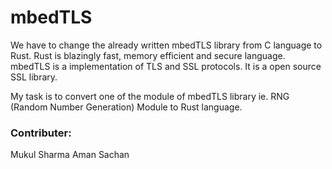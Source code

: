 # mbedTLS
We have to change the already written mbedTLS library from C language to Rust. Rust is blazingly fast, memory efficient and secure language. mbedTLS is a implementation of TLS and SSL protocols. It is a open source SSL library.

My task is to convert one of the module of mbedTLS library ie. RNG (Random Number Generation) Module to Rust language.

### Contributer:
Mukul Sharma
Aman Sachan

